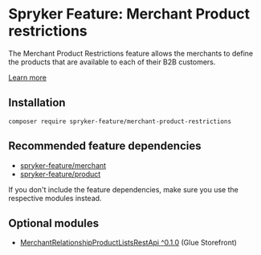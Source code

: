 # Spryker Feature: Merchant Product restrictions

The Merchant Product Restrictions feature allows the merchants to define the products that are available to each of their B2B customers.

[Learn more](https://docs.spryker.com/docs/pbc/all/merchant-management/202307.0/base-shop/merchant-product-restrictions-feature-overview/merchant-product-restrictions-feature-overview.html)

## Installation

```
composer require spryker-feature/merchant-product-restrictions
```

## Recommended feature dependencies
- [spryker-feature/merchant](https://github.com/spryker-feature/merchant)
- [spryker-feature/product](https://github.com/spryker-feature/product)

If you don't include the feature dependencies, make sure you use the respective modules instead.

## Optional modules
- [MerchantRelationshipProductListsRestApi ^0.1.0](https://github.com/spryker/merchant-relationship-product-lists-rest-api) (Glue Storefront)
